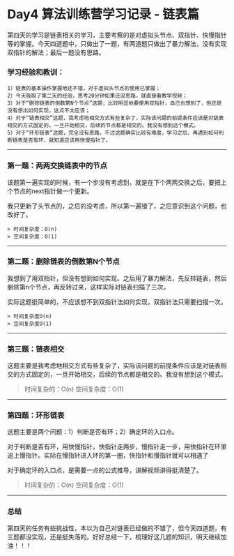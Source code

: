 
# Day4 算法训练营学习记录 - 链表篇

第四天的学习是链表相关的学习，主要考察的是对虚拟头节点、双指针、快慢指针等的掌握。今天四道题中，只做出了一题，有两道题只做出了暴力解法，没有实现双指针的解法；最后一题没有思路。

### 学习经验和教训：
    1）链表的基本操作掌握地还不错，对于虚拟头节点的使用已掌握；
    2）今天吸取了第二天的经验，思考20分钟如果还没思路，就直接看教学视频；
    3）对于“删除链表的倒数第N个节点”这题，比较明显地要使用双指针，自己也想到了，但还是没有想出如何实现，这点不太应该；
    4）对于“链表相交”这题，我考虑地相交方式有些复杂了，实际该问题的前提条件应该是对链表相交的方式固定的，一旦开始相交，后续的节点都是相交的。我没有想到这个模式。
    5）对于“环形链表”这题，完全没有思路，不过这题确实比较有难度，学习之后，再遇到如何判断链表是否有环，就知道应该用快慢指针了。
---
### 第一题：两两交换链表中的节点
  该题第一遍实现的时候，有一个步没有考虑到，就是在下个两两交换之后，要把上个节点的next指针做一个更新。

  我只更新了头节点的，之后的没考虑，所以第一遍错了，之后意识到这个问题，也改好了。
  

    > 时间复杂度：O(n)
    > 空间复杂度：O(1)


---
### 第二题：删除链表的倒数第N个节点
我想到了用双指针，但没有想到如何实现。之后用了暴力解法，先反转链表，然后删除第n个节点，再反转过来，这样实际对链表扫描了三次。

实际这题挺简单的，不应该想不到双指针法如何实现，双指针法只需要扫描一次。

    > 时间复杂度O(n)
    > 空间复杂度O(1)


---

### 第三题：链表相交
这题主要是我考虑地相交方式有些复杂了，实际该问题的前提条件应该是对链表相交的方式固定的，一旦开始相交，后续的节点都是相交的。我没有想到这个模式。

   > 时间复杂的：O(n)
   > 空间复杂度：O(1)


---

### 第四题：环形链表
这题主要是两个问题：1）判断是否有环；2）确定环的入口点。

对于判断是否有环，用快慢指针，快指针走两步，慢指针走一步，用快指针在环里追上慢指针。实际在慢指针进入环的第一圈，快指针和慢指针就可以相遇了

对于确定环的入口点，是需要一点的公式推导，讲解视频讲得挺清楚了。

   > 时间复杂的：O(n)
   > 空间复杂度：O(1)


---

### 总结
第四天的任务有些挑战性，本以为自己对链表已经做的不错了，但今天四道题，有三题都没实现，还是挺失落的。好好总结一下，梳理好这几题的知识，明天继续加油！！！